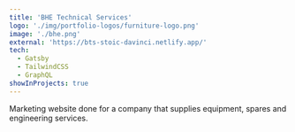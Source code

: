 ```yaml
---
title: 'BHE Technical Services'
logo: './img/portfolio-logos/furniture-logo.png'
image: './bhe.png'
external: 'https://bts-stoic-davinci.netlify.app/'
tech:
  - Gatsby
  - TailwindCSS
  - GraphQL
showInProjects: true
---
```


Marketing website done for a company that supplies equipment, spares and engineering services.